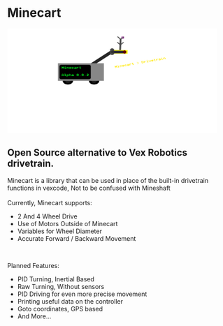 <h1> Minecart </h1> <img src="minecartLogo.png" width="480" height="240">
<h2> Open Source alternative to Vex Robotics drivetrain. </h2>
<p>
  Minecart is a library that can be used in place of the built-in drivetrain functions in vexcode, Not to be confused with Mineshaft <br>
  <br>
  Currently, Minecart supports:<br>
<ul>
  <li> 2 And 4 Wheel Drive </li>
  <li> Use of Motors Outside of Minecart </li>
  <li> Variables for Wheel Diameter </li>
  <li> Accurate Forward / Backward Movement </li>
</ul>
<br>
<p> Planned Features: <br> </p>
<ul>
  <li> PID Turning, Inertial Based </li>
  <li> Raw Turning, Without sensors </li>
  <li> PID Driving for even more precise movement </li>
  <li> Printing useful data on the controller
  <li> Goto coordinates, GPS based </li>
  <li> And More... </li>
</ul>
